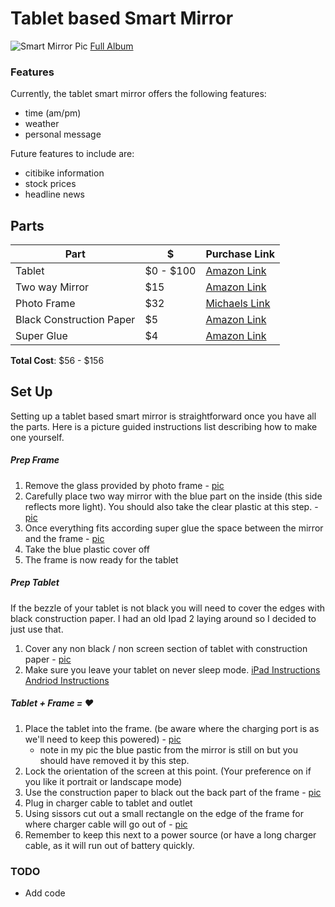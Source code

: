 # Tablet based Smart Mirror

![Smart Mirror Pic](https://s17.postimg.org/mqxpyyj7z/DSC00071.jpg "Smart Mirror")
[Full Album](https://goo.gl/photos/aKjukZcMyCf219vb9)


### Features
Currently, the tablet smart mirror offers the following features:
* time (am/pm)
* weather
* personal message


Future features to include are:
* citibike information
* stock prices
* headline news

## Parts

|           Part         |     $   | Purchase Link |
|------------------------|---------|---------------|
|                   Tablet | $0 - $100 |      [Amazon Link](https://www.amazon.com/s/ref=nb_sb_noss_2?url=search-alias%3Daps&field-keywords=cheap+tablet)     |
|           Two way Mirror |    $15    |      [Amazon Link](https://www.amazon.com/12-Acrylic-See-Through-Mirror/dp/B017ONH3EG/ref=sr_1_1?ie=UTF8&qid=1477264646&sr=8-1&keywords=2+way+mirror)     |
|              Photo Frame |    $32    |      [Michaels Link](http://www.michaels.com/12x12-studio-decor-top-loading-shadowbox/10202509.html)     |
| Black Construction Paper |     $5    |      [Amazon Link](https://www.amazon.com/Tru-Ray-103061-Construction-Paper-Black/dp/B00563PXHQ/ref=sr_1_2?ie=UTF8&qid=1477264616&sr=8-2&keywords=black+construction+paper)     |
|               Super Glue |     $4    |      [Amazon Link](https://www.amazon.com/Kwik-503-012-02109-Super/dp/B01CGII1TA/ref=sr_1_13?dd=7Rk8VEn9ka3mgjsnhBPPoA%2C%2C&ddc_refnmnt=pfod&ie=UTF8&qid=1477264689&sr=8-13&keywords=super+glue&refinements=p_97%3A11292772011)     |

**Total Cost**: $56 - $156

## Set Up
Setting up a tablet based smart mirror is straightforward once you have all the parts. Here is a picture guided instructions list describing how to make one yourself.

##### Prep Frame
1. Remove the glass provided by photo frame - [pic](https://goo.gl/photos/aTA3xmnby9tKApt58)
2. Carefully place two way mirror with the blue part on the inside (this side reflects more light). You should also take the clear plastic at this step. - [pic](https://goo.gl/photos/QRETWZPJMGXqb4G3A)
3. Once everything fits according super glue the space between the mirror and the frame - [pic](https://photos.google.com/share/AF1QipOWYEunJczvNx9uMIEvRip_hoYWn0KDjw7O1IqNSG-rEMnRcBJqgU0f-tkfoAbxmg?key=WktYT0wzQ3NQWHBzbFNDbHVOU25NMnFqamplZjdn)
4. Take the blue plastic cover off
5. The frame is now ready for the tablet

##### Prep Tablet
If the bezzle of your tablet is not black you will need to cover the edges with black construction paper. I had an old Ipad 2 laying around so I decided to just use that.
1. Cover any non black / non screen section of tablet with construction paper - [pic](https://goo.gl/photos/9WE22zzRmLZzvpeQ8)
2. Make sure you leave your tablet on never sleep mode. [iPad Instructions](https://discussions.apple.com/thread/3640506?tstart=0) [Andriod Instructions](http://android.stackexchange.com/questions/98539/how-do-i-prevent-android-from-going-to-sleep) 

##### Tablet + Frame = ❤️
1. Place the tablet into the frame. (be aware where the charging port is as we'll need to keep this powered) - [pic](https://goo.gl/photos/ZZR9DvKtNqE37MyR7)
    * note in my pic the blue pastic from the mirror is still on but you should have removed it by this step.
2. Lock the orientation of the screen at this point. (Your preference on if you like it portrait or landscape mode)
3. Use the construction paper to black out the back part of the frame - [pic](https://goo.gl/photos/1qujFLaxwiTFiWGJ8)
4. Plug in charger cable to tablet and outlet 
5. Using sissors cut out a small rectangle on the edge of the frame for where charger cable will go out of - [pic](https://goo.gl/photos/GsFXs7QRPQTknCwi6)
6. Remember to keep this next to a power source (or have a long charger cable, as it will run out of battery quickly.

### TODO

* Add code 
